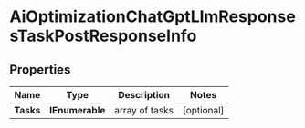 # AiOptimizationChatGptLlmResponsesTaskPostResponseInfo


## Properties

| Name | Type | Description | Notes |
|------------ | ------------- | ------------- | -------------|
**Tasks** | **IEnumerable<AiOptimizationChatGptLlmResponsesTaskPostTaskInfo>** | array of tasks |[optional]|
